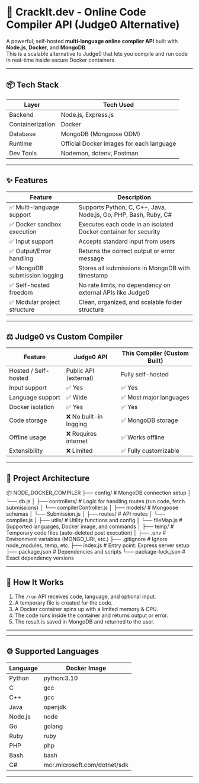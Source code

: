 # 🚀 CrackIt.dev - Online Code Compiler API (Judge0 Alternative)

A powerful, self-hosted **multi-language online compiler API** built with **Node.js**, **Docker**, and **MongoDB**.  
This is a scalable alternative to Judge0 that lets you compile and run code in real-time inside secure Docker containers.

---

## 📦 Tech Stack

| Layer         | Tech Used                                |
|--------------|-------------------------------------------|
| Backend       | Node.js, Express.js                      |
| Containerization | Docker                                |
| Database       | MongoDB (Mongoose ODM)                  |
| Runtime        | Official Docker images for each language|
| Dev Tools      | Nodemon, dotenv, Postman                |

---

## ✨ Features

| Feature                        | Description                                                                  |
|-------------------------------|------------------------------------------------------------------------------|
| ✅ Multi-language support      | Supports Python, C, C++, Java, Node.js, Go, PHP, Bash, Ruby, C#              |
| ✅ Docker sandbox execution    | Executes each code in an isolated Docker container for security              |
| ✅ Input support               | Accepts standard input from users                                            |
| ✅ Output/Error handling       | Returns the correct output or error message                                  |
| ✅ MongoDB submission logging  | Stores all submissions in MongoDB with timestamp                            |
| ✅ Self-hosted freedom         | No rate limits, no dependency on external APIs like Judge0                   |
| ✅ Modular project structure   | Clean, organized, and scalable folder structure                              |

---

## ⚖️ Judge0 vs Custom Compiler

| Feature               | Judge0 API                      | This Compiler (Custom Built)          |
|----------------------|----------------------------------|---------------------------------------|
| Hosted / Self-hosted | Public API (external)           | Fully self-hosted                     |
| Input support        | ✅ Yes                           | ✅ Yes                                |
| Language support     | ✅ Wide                          | ✅ Most major languages               |
| Docker isolation     | ✅ Yes                           | ✅ Yes                                |
| Code storage         | ❌ No built-in logging           | ✅ MongoDB storage                    |
| Offline usage        | ❌ Requires internet             | ✅ Works offline                      |
| Extensibility        | ❌ Limited                       | ✅ Fully customizable                 |

---

## 🧠 Project Architecture

📦 NODE_DOCKER_COMPILER
├── config/               # MongoDB connection setup
│   └── db.js
│
├── controllers/          # Logic for handling routes (run code, fetch submissions)
│   └── compilerController.js
│
├── models/               # Mongoose schemas
│   └── Submission.js
│
├── routes/               # API routes
│   └── compiler.js
│
├── utils/                # Utility functions and config
│   └── fileMap.js        # Supported languages, Docker image, and commands
│
├── temp/                 # Temporary code files (auto-deleted post execution)
│
├── .env                  # Environment variables (MONGO_URI, etc.)
├── .gitignore            # Ignore node_modules, temp, etc.
├── index.js              # Entry point: Express server setup
├── package.json          # Dependencies and scripts
└── package-lock.json     # Exact dependency versions



---

## 🔧 How It Works

1. The `/run` API receives code, language, and optional input.
2. A temporary file is created for the code.
3. A Docker container spins up with a limited memory & CPU.
4. The code runs inside the container and returns output or error.
5. The result is saved in MongoDB and returned to the user.

---

---

## ⚙️ Supported Languages

| Language  | Docker Image            |
| --------- | ------------------------ |
| Python    | python:3.10              |
| C         | gcc                      |
| C++       | gcc                      |
| Java      | openjdk                 |
| Node.js   | node                     |
| Go        | golang                   |
| Ruby      | ruby                     |
| PHP       | php                      |
| Bash      | bash                     |
| C#        | mcr.microsoft.com/dotnet/sdk |

---



